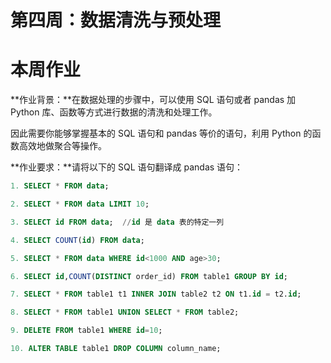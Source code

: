 # 第四周：数据清洗与预处理



# 本周作业

**作业背景：**在数据处理的步骤中，可以使用 SQL 语句或者 pandas 加 Python 库、函数等方式进行数据的清洗和处理工作。

因此需要你能够掌握基本的 SQL 语句和 pandas 等价的语句，利用 Python 的函数高效地做聚合等操作。

**作业要求：**请将以下的 SQL 语句翻译成 pandas 语句：

```sql
1. SELECT * FROM data;

2. SELECT * FROM data LIMIT 10;

3. SELECT id FROM data;  //id 是 data 表的特定一列

4. SELECT COUNT(id) FROM data;

5. SELECT * FROM data WHERE id<1000 AND age>30;

6. SELECT id,COUNT(DISTINCT order_id) FROM table1 GROUP BY id;

7. SELECT * FROM table1 t1 INNER JOIN table2 t2 ON t1.id = t2.id;

8. SELECT * FROM table1 UNION SELECT * FROM table2;

9. DELETE FROM table1 WHERE id=10;

10. ALTER TABLE table1 DROP COLUMN column_name;

```



